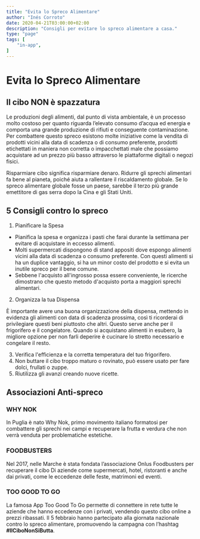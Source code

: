 ```yaml
---
title: "Evita lo Spreco Alimentare"
author: "Inés Corroto"
date: 2020-04-21T03:00:00+02:00
description: "Consigli per evitare lo spreco alimentare a casa."
type: "page"
tags: [
    "in-app",
]
---
```


# Evita lo Spreco Alimentare

## Il cibo NON è spazzatura
Le produzioni degli alimenti, dal punto di vista ambientale, è un processo molto costoso per
quanto riguarda l’elevato consumo d’acqua ed energia e comporta una grande produzione di
rifiuti e conseguente contaminazione. Per combattere questo spreco esistono molte iniziative
come la vendita di prodotti vicini alla data di scadenza o di consumo preferente, prodotti
etichettati in maniera non corretta o impacchettati male che possiamo acquistare ad un prezzo
più basso attraverso le piattaforme digitali o negozi fisici.

Risparmiare cibo significa risparmiare denaro. Ridurre gli sprechi alimentari fa bene al
pianeta, poiché aiuta a rallentare il riscaldamento globale. Se lo spreco alimentare globale
fosse un paese, sarebbe il terzo più grande emettitore di gas serra dopo la Cina e gli Stati
Uniti.

## 5 Consigli contro lo spreco
1. Pianificare la Spesa
- Pianifica la spesa e organizza i pasti che farai durante la settimana per evitare di
acquistare in eccesso alimenti.
- Molti supermercati dispongono di stand appositi dove espongo alimenti vicini alla data di
scadenza o consumo preferente. Con questi alimenti si ha un duplice vantaggio, si ha un minor costo
del prodotto e si evita un inutile spreco per il bene comune.
- Sebbene l'acquisto all'ingrosso possa essere conveniente, le ricerche dimostrano che
questo metodo d'acquisto porta a maggiori sprechi alimentari.
2. Organizza la tua Dispensa

È importante avere una buona organizzazione della dispensa, mettendo in evidenza gli
alimenti con data di scadenza prossima, così ti ricorderai di privilegiare questi
beni piuttosto che altri. Questo serve anche per il frigorifero e il congelatore.
Quando si acquistano alimenti in esubero, la migliore opzione per non farli deperire è
cucinare lo stretto necessario e congelare il resto.

3. Verifica l'efficienza e la corretta temperatura del tuo frigorifero.
4. Non buttare il cibo troppo maturo o rovinato, può essere usato per fare dolci, 
frullati o zuppe.
5. Riutilizza gli avanzi creando nuove ricette.

## Associazioni Anti-spreco

### WHY NOK
In Puglia è nato Why Nok,  primo movimento italiano formatosi per 
combattere gli sprechi nei campi e recuperare la
frutta e verdura che non verrà venduta per problematiche estetiche.

### FOODBUSTERS
Nel 2017, nelle Marche è stata fondata l’associazione Onlus Foodbusters per recuperare il
cibo Di aziende come supermercati, hotel, ristoranti e anche dai privati, come le eccedenze
delle feste, matrimoni ed eventi.

### TOO GOOD TO GO
La famosa App Too Good To Go permette di connettere in rete tutte le aziende che hanno
eccedenze con i privati, vendendo questo cibo online a prezzi ribassati. Il 5 febbraio hanno
partecipato alla giornata nazionale contro lo spreco alimentare, promuovendo la campagna con
l’hashtag **#IlCiboNonSiButta**.
